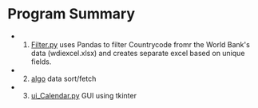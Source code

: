 # Program Summary

* 1. [Filter.py](https://github.com/0x218/Python/blob/master/filter.py) uses Pandas to filter Countrycode fromr the World Bank's data (wdiexcel.xlsx) and creates separate excel based on unique fields.

* 2. [algo](https://github.com/0x218/Python/tree/master/algo) data sort/fetch
* 3. [ui_Calendar.py](https://github.com/0x218/Python/blob/master/gui_Calendar.py) GUI using tkinter
